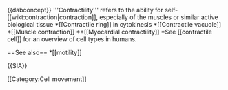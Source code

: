 {{dabconcept}}
'''Contractility''' refers to the ability for self-[[wikt:contraction|contraction]], especially of the muscles or similar active biological tissue 
*[[Contractile ring]] in cytokinesis
*[[Contractile vacuole]]
*[[Muscle contraction]]
**[[Myocardial contractility]]
*See [[contractile cell]] for an overview of cell types in humans.

==See also==
*[[motility]]

{{SIA}}

[[Category:Cell movement]]